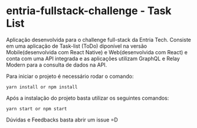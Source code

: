 # entria-fullstack-challenge - Task List

Aplicação desenvolvida para o challenge full-stack da Entria Tech. Consiste em uma aplicação de Task-list (ToDo) diponível na versão Mobile(desenvolvida com React Native) e Web(desenvolvida com React) e conta com uma API integrada e as aplicações utilizam GraphQL e Relay Modern para a consulta de dados na API. 

Para iniciar o projeto é necessário rodar o comando:

`yarn install or npm install`

Após a instalação do projeto basta utilizar os seguintes comandos:

`yarn start or npm start`

Dúvidas e Feedbacks basta abrir um issue =D 
